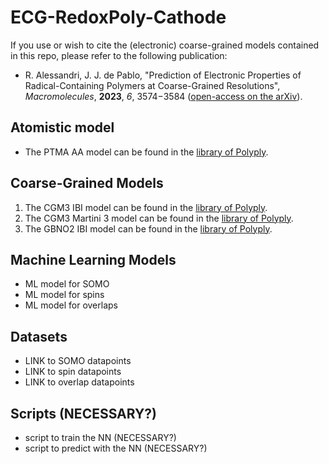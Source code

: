 
# ECG-RedoxPoly-Cathode

If you use or wish to cite the (electronic) coarse-grained models contained in this repo, please refer to the following publication:

- R. Alessandri, J. J. de Pablo, "Prediction of Electronic Properties of Radical-Containing Polymers at Coarse-Grained Resolutions", 
  *Macromolecules*, **2023**, *6*, 3574−3584 ([open-access on the arXiv](https://arxiv.org/abs/2209.02072)).


## Atomistic model

- The PTMA AA model can be found in the [library of Polyply](https://github.com/marrink-lab/polyply_1.0/blob/master/LIBRARY.md).

## Coarse-Grained Models

1. The CGM3 IBI model can be found in the [library of Polyply](https://github.com/marrink-lab/polyply_1.0/blob/master/LIBRARY.md).
2. The CGM3 Martini 3 model can be found in the [library of Polyply](https://github.com/marrink-lab/polyply_1.0/blob/master/LIBRARY.md).
3. The GBNO2 IBI model can be found in the [library of Polyply](https://github.com/marrink-lab/polyply_1.0/blob/master/LIBRARY.md).

## Machine Learning Models

- ML model for SOMO
- ML model for spins
- ML model for overlaps

## Datasets

- LINK to SOMO datapoints
- LINK to spin datapoints
- LINK to overlap datapoints

## Scripts (NECESSARY?)

- script to train the NN        (NECESSARY?)
- script to predict with the NN (NECESSARY?)

